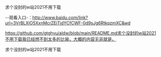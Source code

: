 求个没封的w站2021不用下载

--观看入口-：http://www.baidu.com/link?url=3VrBLXlO5XxnMcrZEiTidYCfCWF-0d9sJg6RtkqzmXC&wd

https://github.com/gtghyu/aldw/blob/main/README.md求个没封的w站2021不用下载我已经想不到太多的比喻，大概的内容无非就是。

求个没封的w站2021不用下载
